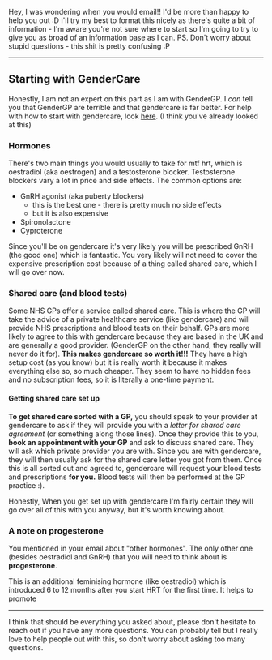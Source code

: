 Hey, I was wondering when you would email!! I'd be more than happy to help you out :D I'll try my best to format this nicely as there's quite a bit of information - I'm aware you're not sure where to start so I'm going to try to give you as broad of an information base as I can.
PS. Don't worry about stupid questions - this shit is pretty confusing :P

---
## Starting with GenderCare
Honestly, I am not an expert on this part as I am with GenderGP. I *can* tell you that GenderGP are terrible and that gendercare is far better.
For help with how to start with gendercare, look [here](https://gendercare.co.uk/how-to-use-gendercare.shtml). (I think you've already looked at this)
### Hormones
There's two main things you would usually to take for mtf hrt, which is oestradiol (aka oestrogen) and a testosterone blocker. Testosterone blockers vary a lot in price and side effects. The common options are:

- GnRH agonist (aka puberty blockers)
	- this is the best one - there is pretty much no side effects
	- but it is also expensive
- Spironolactone
- Cyproterone

Since you'll be on gendercare it's very likely you will be prescribed GnRH (the good one) which is fantastic. You very likely will not need to cover the expensive prescription cost because of a thing called shared care, which I will go over now.

### Shared care (and blood tests)
Some NHS GPs offer a service called shared care. This is where the GP will take the advice of a private healthcare service (like gendercare) and will provide NHS prescriptions and blood tests on their behalf.
GPs are more likely to agree to this with gendercare because they are based in the UK and are generally a good provider. (GenderGP on the other hand, they really will never do it for).
**This makes gendercare so worth it!!!** They have a high setup cost (as you know) but it is really worth it because it makes everything else so, so much cheaper. They seem to have no hidden fees and no subscription fees, so it is literally a one-time payment.

#### Getting shared care set up

**To get shared care sorted with a GP,** you should speak to your provider at gendercare to ask if they will provide you with a *letter for shared care agreement* (or something along those lines). Once they provide this to you, **book an appointment with your GP** and ask to discuss shared care. They will ask which private provider you are with. Since you are with gendercare, they will then usually ask for the shared care letter you got from them. Once this is all sorted out and agreed to, gendercare will request your blood tests and prescriptions **for you.** Blood tests will then be performed at the GP practice :).

Honestly, When you get set up with gendercare I'm fairly certain they will go over all of this with you anyway, but it's worth knowing about.

### A note on progesterone
You mentioned in your email about "other hormones". The only other one (besides oestradiol and GnRH) that you will need to think about is **progesterone**.

This is an additional feminising hormone (like oestradiol) which is introduced 6 to 12 months after you start HRT for the first time. It helps to promote 

---

I think that should be everything you asked about, please don't hesitate to reach out if you have any more questions. You can probably tell but I really love to help people out with this, so don't worry about asking too many questions.